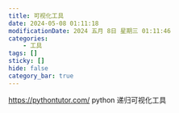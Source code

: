 ```yaml
---
title: 可视化工具
date: 2024-05-08 01:11:18
modificationDate: 2024 五月 8日 星期三 01:11:46
categories: 
	- 工具
tags: []
sticky: []
hide: false
category_bar: true
---
```


https://pythontutor.com/ python 递归可视化工具